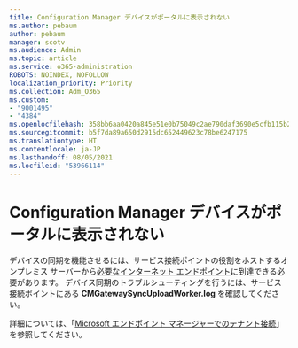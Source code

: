 ```yaml
---
title: Configuration Manager デバイスがポータルに表示されない
ms.author: pebaum
author: pebaum
manager: scotv
ms.audience: Admin
ms.topic: article
ms.service: o365-administration
ROBOTS: NOINDEX, NOFOLLOW
localization_priority: Priority
ms.collection: Adm_O365
ms.custom:
- "9001495"
- "4384"
ms.openlocfilehash: 358bb6aa0420a845e51e0b75049c2ae790daf3690e5cfb115b234d82a29e93a7
ms.sourcegitcommit: b5f7da89a650d2915dc652449623c78be6247175
ms.translationtype: HT
ms.contentlocale: ja-JP
ms.lasthandoff: 08/05/2021
ms.locfileid: "53966114"
---
```

# <a name="configuration-manager-devices-missing-in-the-portal"></a>Configuration Manager デバイスがポータルに表示されない

デバイスの同期を機能させるには、サービス接続ポイントの役割をホストするオンプレミス サーバーから[必要なインターネット エンドポイント](https://docs.microsoft.com/configmgr/tenant-attach/device-sync-actions#internet-endpoints)に到達できる必要があります。 デバイス同期のトラブルシューティングを行うには、サービス接続ポイントにある **CMGatewaySyncUploadWorker.log** を確認してください。

詳細については、「[Microsoft エンドポイント マネージャーでのテナント接続](https://docs.microsoft.com/configmgr/tenant-attach/)」を参照してください。
